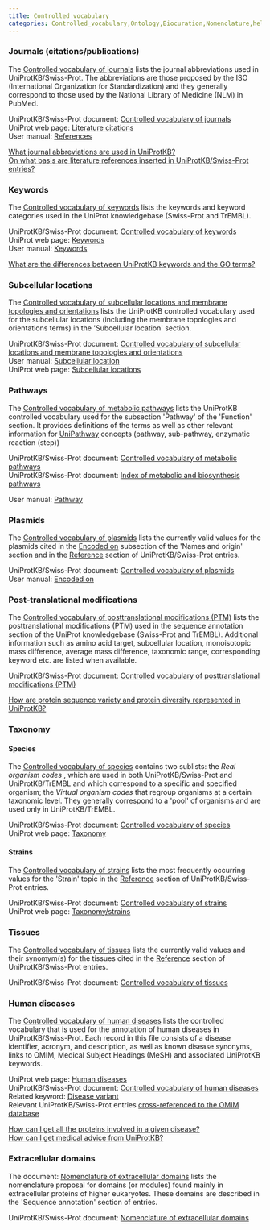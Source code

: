 ```yaml
---
title: Controlled vocabulary
categories: Controlled_vocabulary,Ontology,Biocuration,Nomenclature,help
---
```


### Journals (citations/publications)

The [Controlled vocabulary of journals](http://www.uniprot.org/docs/jourlist) lists the journal abbreviations used in UniProtKB/Swiss-Prot. The abbreviations are those proposed by the ISO (International Organization for Standardization) and they generally correspond to those used by the National Library of Medicine (NLM) in PubMed.

UniProtKB/Swiss-Prot document: [Controlled vocabulary of journals](http://www.uniprot.org/docs/jourlist)  
UniProt web page: [Literature citations](http://www.uniprot.org/citations/)  
User manual: [References](https://www.uniprot.org/help/references)

[What journal abbreviations are used in UniProtKB?](http://www.uniprot.org/help/journal%5Fabbreviations)  
[On what basis are literature references inserted in UniProtKB/Swiss-Prot entries?](http://www.uniprot.org/help/literature%5Freferences)

### Keywords

The [Controlled vocabulary of keywords](http://www.uniprot.org/docs/keywlist) lists the keywords and keyword categories used in the UniProt knowledgebase (Swiss-Prot and TrEMBL).

UniProtKB/Swiss-Prot document: [Controlled vocabulary of keywords](http://www.uniprot.org/docs/keywlist)  
UniProt web page: [Keywords](http://www.uniprot.org/keywords/)  
User manual: [Keywords](http://www.uniprot.org/help/keywords)

[What are the differences between UniProtKB keywords and the GO terms?](http://www.uniprot.org/help/keywords%5Fvs%5Fgo)

### Subcellular locations

The [Controlled vocabulary of subcellular locations and membrane topologies and orientations](http://www.uniprot.org/docs/subcell) lists the UniProtKB controlled vocabulary used for the subcellular locations (including the membrane topologies and orientations terms) in the 'Subcellular location' section.

UniProtKB/Swiss-Prot document: [Controlled vocabulary of subcellular locations and membrane topologies and orientations](http://www.uniprot.org/docs/subcell)  
User manual: [Subcellular location](https://www.uniprot.org/help/subcellular%5flocation)  
UniProt web page: [Subcellular locations](http://www.uniprot.org/locations/)

### Pathways

The [Controlled vocabulary of metabolic pathways](http://www.uniprot.org/docs/pathlist) lists the UniProtKB controlled vocabulary used for the subsection 'Pathway' of the 'Function' section. It provides definitions of the terms as well as other relevant information for [UniPathway](http://www.unipathway.org/) concepts (pathway, sub-pathway, enzymatic reaction (step))

UniProtKB/Swiss-Prot document: [Controlled vocabulary of metabolic pathways](http://www.uniprot.org/docs/pathlist)  
UniProtKB/Swiss-Prot document: [Index of metabolic and biosynthesis pathways](http://www.uniprot.org/docs/pathway)

User manual: [Pathway](https://www.uniprot.org/help/pathway)

### Plasmids

The [Controlled vocabulary of plasmids](http://www.uniprot.org/docs/plasmid) lists the currently valid values for the plasmids cited in the [Encoded on](https://www.uniprot.org/help/encoded%5fon) subsection of the 'Names and origin' section and in the [Reference](https://www.uniprot.org/help/references) section of UniProtKB/Swiss-Prot entries.

UniProtKB/Swiss-Prot document: [Controlled vocabulary of plasmids](http://www.uniprot.org/docs/plasmid)  
User manual: [Encoded on](https://www.uniprot.org/help/encoded%5fon)

### Post-translational modifications

The [Controlled vocabulary of posttranslational modifications (PTM)](http://www.uniprot.org/docs/ptmlist) lists the posttranslational modifications (PTM) used in the sequence annotation section of the UniProt knowledgebase (Swiss-Prot and TrEMBL). Additional information such as amino acid target, subcellular location, monoisotopic mass difference, average mass difference, taxonomic range, corresponding keyword etc. are listed when available.

UniProtKB/Swiss-Prot document: [Controlled vocabulary of posttranslational modifications (PTM)](http://www.uniprot.org/docs/ptmlist)

[How are protein sequence variety and protein diversity represented in UniProtKB?](http://www.uniprot.org/help/protein%5Fdiversity)

### Taxonomy

#### Species

The [Controlled vocabulary of species](http://www.uniprot.org/docs/speclist) contains two sublists: the *Real organism codes* , which are used in both UniProtKB/Swiss-Prot and UniProtKB/TrEMBL and which correspond to a specific and specified organism; the *Virtual organism codes* that regroup organisms at a certain taxonomic level. They generally correspond to a 'pool' of organisms and are used only in UniProtKB/TrEMBL.

UniProtKB/Swiss-Prot document: [Controlled vocabulary of species](http://www.uniprot.org/docs/speclist)  
UniProt web page: [Taxonomy](http://www.uniprot.org/taxonomy/)

#### Strains

The [Controlled vocabulary of strains](http://www.uniprot.org/docs/strains) lists the most frequently occurring values for the 'Strain' topic in the [Reference](https://www.uniprot.org/help/references) section of UniProtKB/Swiss-Prot entries.

UniProtKB/Swiss-Prot document: [Controlled vocabulary of strains](http://www.uniprot.org/docs/strains)  
UniProt web page: [Taxonomy/strains](http://www.uniprot.org/help/taxonomy#strain)

### Tissues

The [Controlled vocabulary of tissues](http://www.uniprot.org/docs/tisslist) lists the currently valid values and their synomym(s) for the tissues cited in the [Reference](https://www.uniprot.org/help/references) section of UniProtKB/Swiss-Prot entries.

UniProtKB/Swiss-Prot document: [Controlled vocabulary of tissues](http://www.uniprot.org/docs/tisslist)

### Human diseases

The [Controlled vocabulary of human diseases](http://www.uniprot.org/docs/humdisease) lists the controlled vocabulary that is used for the annotation of human diseases in UniProtKB/Swiss-Prot. Each record in this file consists of a disease identifier, acronym, and description, as well as known disease synonyms, links to OMIM, Medical Subject Headings (MeSH) and associated UniProtKB keywords.

UniProt web page: [Human diseases](http://www.uniprot.org/diseases/)  
UniProtKB/Swiss-Prot document: [Controlled vocabulary of human diseases](http://www.uniprot.org/docs/humdisease)  
Related keyword: [Disease variant](http://www.uniprot.org/keywords/KW-0225)  
Relevant UniProtKB/Swiss-Prot entries [cross-referenced to the OMIM database](https://www.uniprot.org/uniprotkb/?query=database%3Amim)

[How can I get all the proteins involved in a given disease?](http://www.uniprot.org/help/disease%5Fquery)  
[How can I get medical advice from UniProtKB?](http://www.uniprot.org/help/medical%5Fadvice)

### Extracellular domains

The document: [Nomenclature of extracellular domains](http://www.uniprot.org/docs/extradom) lists the nomenclature proposal for domains (or modules) found mainly in extracellular proteins of higher eukaryotes. These domains are described in the 'Sequence annotation' section of entries.

UniProtKB/Swiss-Prot document: [Nomenclature of extracellular domains](http://www.uniprot.org/docs/extradom)
